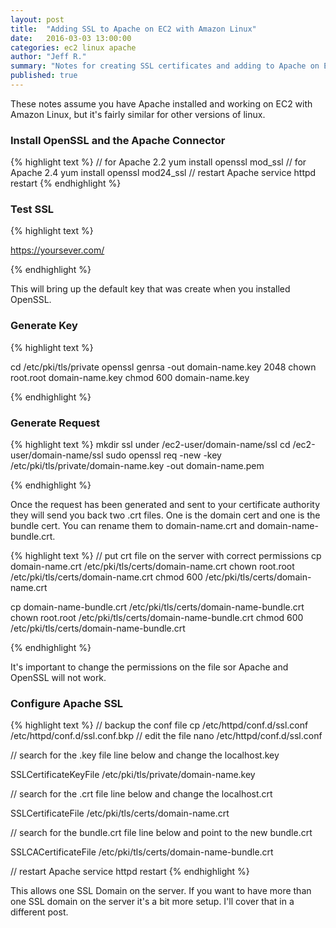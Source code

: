 ```yaml
---
layout: post
title:  "Adding SSL to Apache on EC2 with Amazon Linux"
date:   2016-03-03 13:00:00
categories: ec2 linux apache 
author: "Jeff R."
summary: "Notes for creating SSL certificates and adding to Apache on EC2 with Amazon Linux"
published: true
---
```


These notes assume you have Apache installed and working on EC2 with Amazon Linux, but it's fairly similar for other versions of linux.

### Install OpenSSL and the Apache Connector

{% highlight  text %}
// for Apache 2.2
yum install openssl mod_ssl
// for Apache 2.4
yum install openssl mod24_ssl
// restart Apache
service httpd restart
{% endhighlight %}


### Test SSL

{% highlight  text %}

https://yoursever.com/

{% endhighlight %}

This will bring up the default key that was create when you installed OpenSSL.

### Generate Key

{% highlight  text %}

cd  /etc/pki/tls/private
openssl genrsa -out domain-name.key 2048
chown root.root domain-name.key
chmod 600 domain-name.key

{% endhighlight %}

### Generate Request

{% highlight  text %}
mkdir ssl under /ec2-user/domain-name/ssl
cd /ec2-user/domain-name/ssl
sudo openssl req -new -key /etc/pki/tls/private/domain-name.key -out domain-name.pem

{% endhighlight %}

Once the request has been generated and sent to your certificate authority they will send you back two .crt files. One is the domain cert and one is the bundle cert.  You can rename them to domain-name.crt and domain-name-bundle.crt.

{% highlight  text %}
// put crt file on the server with correct permissions
cp domain-name.crt /etc/pki/tls/certs/domain-name.crt
chown root.root /etc/pki/tls/certs/domain-name.crt
chmod 600 /etc/pki/tls/certs/domain-name.crt
  
cp domain-name-bundle.crt /etc/pki/tls/certs/domain-name-bundle.crt
chown root.root /etc/pki/tls/certs/domain-name-bundle.crt
chmod 600 /etc/pki/tls/certs/domain-name-bundle.crt
  
{% endhighlight %}

It's important to change the permissions on the file sor Apache and OpenSSL will not work.

### Configure Apache SSL

{% highlight  text %}
// backup the conf file
cp /etc/httpd/conf.d/ssl.conf /etc/httpd/conf.d/ssl.conf.bkp
// edit the file
nano /etc/httpd/conf.d/ssl.conf


// search for the .key file line below and change the localhost.key

SSLCertificateKeyFile /etc/pki/tls/private/domain-name.key

// search for the .crt file line below and change the localhost.crt

SSLCertificateFile /etc/pki/tls/certs/domain-name.crt

// search for the bundle.crt file line below and point to the new bundle.crt

SSLCACertificateFile /etc/pki/tls/certs/domain-name-bundle.crt

// restart Apache
service httpd restart
{% endhighlight %}

This allows one SSL Domain on the server. If you want to have more than one SSL domain on the server it's a bit more setup. I'll cover that in a different post.


